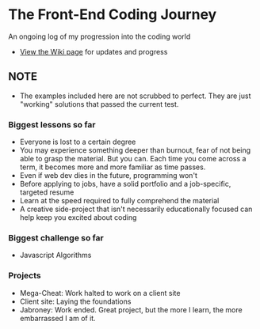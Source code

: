 # The Front-End Coding Journey
An ongoing log of my progression into the coding world


* [View the Wiki page](https://github.com/Stryyder/The-Front-End-Coding-Journey/wiki)
for updates and progress

## NOTE
- The examples included here are not scrubbed to perfect. They are just "working" solutions that passed the current test.

### Biggest lessons so far
- Everyone is lost to a certain degree
- You may experience something deeper than burnout, fear of not being able to grasp the material. But you can. Each time you come across a term, it becomes more and more familiar as time passes.
- Even if web dev dies in the future, programming won't
- Before applying to jobs, have a solid portfolio and a job-specific, targeted resume
- Learn at the speed required to fully comprehend the material
- A creative side-project that isn't necessarily educationally focused can help keep you excited about coding

### Biggest challenge so far
- Javascript Algorithms

### Projects
- Mega-Cheat: Work halted to work on a client site 
- Client site: Laying the foundations
- Jabroney: Work ended. Great project, but the more I learn, the more embarrassed I am of it.

